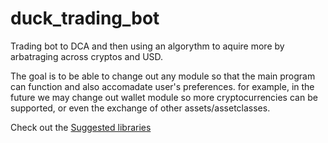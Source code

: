 # duck_trading_bot
Trading bot to DCA and then using an algorythm to aquire more by arbatraging across cryptos and USD.

The goal is to be able to change out any module so that the main program can function and also accomadate user's preferences. for example, in the future we may change out 
wallet module so more cryptocurrencies can be supported, or even the exchange of other assets/assetclasses.

Check out the [Suggested libraries](/docs/download_libraries.md)
